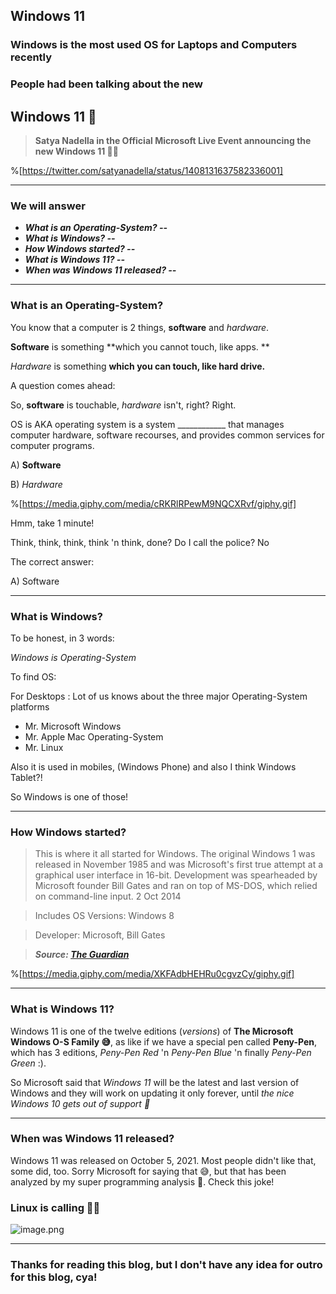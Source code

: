 ## Windows 11

### Windows is the most used OS for Laptops and Computers recently

### People had been talking about the new

## Windows 11 🎉

> **Satya Nadella in the Official Microsoft Live Event announcing the new Windows 11 🎉🎉**

%[https://twitter.com/satyanadella/status/1408131637582336001]

----------------------------------------------------------------

### We will answer

- ***What is an Operating-System? --***
- ***What is Windows? --***
- ***How Windows started? --***
- ***What is Windows 11? --***
- ***When was Windows 11 released? --***

--------------------------------------------------------------

### What is an Operating-System?

You know that a computer is 2 things, **software** and *hardware*.

**Software** is something **which you cannot touch, like apps.
**

*Hardware* is something **which you can touch, like hard drive.**

A question comes ahead:

So, **software** is touchable, *hardware* isn't, right? Right.

OS is AKA operating system is a system ____________ that manages computer hardware, software recourses, and provides common services for computer programs.

A) **Software**

B) *Hardware*

%[https://media.giphy.com/media/cRKRlRPewM9NQCXRvf/giphy.gif]

Hmm, take 1 minute!

Think, think, think, think 'n think, done? Do I call the police? No

The correct answer:

A) Software

-----------------------------------------------------------------------

### What is Windows?

To be honest, in 3 words:

*Windows is Operating-System*

To find OS:

For Desktops : Lot of us knows about the three major Operating-System platforms

- Mr. Microsoft Windows
- Mr. Apple Mac Operating-System
- Mr. Linux

Also it is used in mobiles, (Windows Phone) and also I think Windows Tablet?!

So Windows is one of those!

-------------------------------------------------------------------

### How Windows started?

> This is where it all started for Windows. The original Windows 1 was released in November 1985 and was Microsoft's first true attempt at a graphical user interface in 16-bit. Development was spearheaded by Microsoft founder Bill Gates and ran on top of MS-DOS, which relied on command-line input. 2 Oct 2014

> Includes OS Versions: Windows 8

> Developer: Microsoft, Bill Gates

> ***Source: [The Guardian](https://www.theguardian.com/technology/2014/oct/02/from-windows-1-to-windows-10-29-years-of-windows-evolution#:~:text=This%20is%20where%20it%20all,relied%20on%20command%2Dline%20input.)***

%[https://media.giphy.com/media/XKFAdbHEHRu0cgvzCy/giphy.gif]

------------------------------------------------------------

### What is Windows 11?

Windows 11 is one of the twelve editions (*versions*) of **The Microsoft Windows O-S Family 😅**, as like if we have a special pen called **Peny-Pen**, which has 3 editions, *Peny-Pen Red* 'n *Peny-Pen Blue* 'n finally *Peny-Pen Green* :).

So Microsoft said that *Windows 11* will be the latest and last version of Windows and they will work on updating it only forever, until *the nice Windows 10 gets out of support 🤣*


---------------------------------------------------

### When was Windows 11 released?

Windows 11 was released on October 5, 2021. Most people didn't like that, some did, too. Sorry Microsoft for saying that 😅, but that has been analyzed by my super programming analysis 🤣. Check this joke!

### Linux is calling 🤣😅
![image.png](https://cdn.hashnode.com/res/hashnode/image/upload/v1648474599965/eXKCNSitm.png)

-----------------------------------------------

### Thanks for reading this blog, but I don't have any idea for outro for this blog, cya!